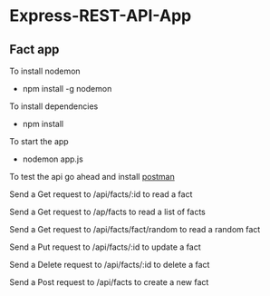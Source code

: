 # Express-REST-API-App
## Fact app

To install nodemon 
- npm install -g nodemon

To install dependencies
- npm install 

To start the app
- nodemon app.js

To test the api go ahead and install [postman](https://www.getpostman.com/)

Send a Get request to /api/facts/:id to read a fact

Send a Get request to /ap/facts to read a list of facts

Send a Get request to /api/facts/fact/random to read a random fact

Send a Put request to /api/facts/:id to update a fact

Send a Delete request to /api/facts/:id to delete a fact

Send a Post request to /api/facts to create a new fact



